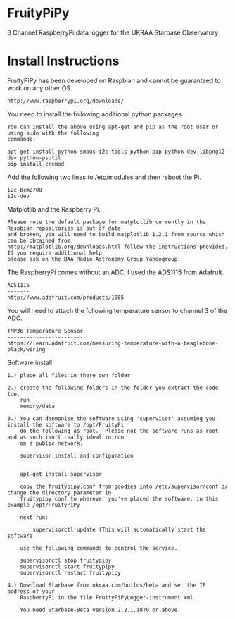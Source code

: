 FruityPiPy
==========

3 Channel RaspberryPi data logger for the UKRAA Starbase Observatory

Install Instructions
====================

FruityPiPy has been developed on Raspbian and cannot be guaranteed to work on any other OS.

    http://www.raspberrypi.org/downloads/

You need to install the following additional python packages.

    You can install the above using apt-get and pip as the root user or using sudo with the following
    commands:

    apt-get install python-smbus i2c-tools python-pip python-dev libpng12-dev python-psutil
    pip install crcmod

Add the following two lines to /etc/modules and then reboot the Pi.

    i2c-bcm2708
    i2c-dev

Matplotlib and the Raspberry Pi.

    Please note the default package for matplotlib currently in the Raspbian repositories is out of date
    and broken, you will need to build matplotlib 1.2.1 from source which can be obtained from
    http://matplotlib.org/downloads.html follow the instructions provided.  If you require additional help
    please ask on the BAA Radio Astronomy Group Yahoogroup.

The RaspberryPi comes without an ADC, I used the ADS1115 from Adafruit.

    ADS1115
    -------
    http://www.adafruit.com/products/1085

You will need to attach the following temperature sensor to channel 3 of the ADC.

    TMP36 Temperature Sensor
    ------------------------
    https://learn.adafruit.com/measuring-temperature-with-a-beaglebone-black/wiring

Software install

    1.) place all files in there own folder

    2.) create the following folders in the folder you extract the code too.
        run
        memory/data

    3.) You can daemonise the software using 'supervisor' assuming you install the software to /opt/FruityPi
        do the following as root.  Please not the software runs as root and as such isn't really ideal to run
        on a public network.

        supervisor install and configuration
        ------------------------------------

        apt-get install supervisor

        copy the fruitypipy.conf from goodies into /etc/supervisor/conf.d/ change the directory parameter in
        fruitypipy.conf to wherever you've placed the software, in this example /opt/FruityPiPy

        next run:

            supervisorctl update (This will automatically start the software.

        use the following commands to control the service.

        supervisorctl stop fruitypipy
        supervisorctl start fruitypipy
        supervisorctl restart fruitypipy

    4.) Download Starbase from ukraa.com/builds/beta and set the IP address of your
        RaspberryPi in the file FruityPiPyLogger-instrument.xml

        You need Starbase-Beta version 2.2.1.1870 or above.